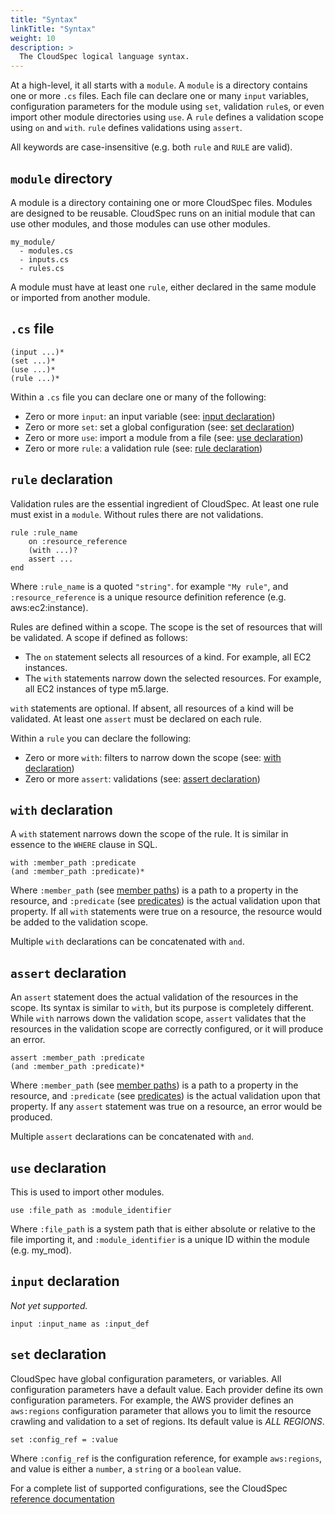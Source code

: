 ```yaml
---
title: "Syntax"
linkTitle: "Syntax"
weight: 10
description: >
  The CloudSpec logical language syntax.
---
```


At a high-level, it all starts with a `module`. A `module` is a directory contains one or more `.cs` files. Each file can declare one or many `input` variables, configuration parameters for the module using `set`, validation `rule`s, or even import other module directories using `use`. A `rule` defines a validation scope using `on` and `with`. `rule` defines validations using `assert`.

All keywords are case-insensitive (e.g. both `rule` and `RULE` are valid).

## `module` directory

A module is a directory containing one or more CloudSpec files. Modules are designed to be reusable. CloudSpec runs on an initial module that can use other modules, and those modules can use other modules.

```
my_module/
  - modules.cs
  - inputs.cs
  - rules.cs
```

A module must have at least one `rule`, either declared in the same module or imported from another module.

## `.cs` file

```
(input ...)*
(set ...)*
(use ...)*
(rule ...)*
```

Within a `.cs` file you can declare one or many of the following:

- Zero or more `input`: an input variable (see: [input declaration](#input-declaration))
- Zero or more `set`: set a global configuration (see: [set declaration](#set-declaration))
- Zero or more `use`: import a module from a file (see: [use declaration](#use-declaration))
- Zero or more `rule`: a validation rule (see: [rule declaration](#rule-declaration))

## `rule` declaration

Validation rules are the essential ingredient of CloudSpec. At least one rule must exist in a `module`. Without rules there are not validations.

```
rule :rule_name
    on :resource_reference
    (with ...)?
    assert ...
end
```

Where `:rule_name` is a quoted `"string"`. for example `"My rule"`, and `:resource_reference` is a unique resource definition reference (e.g. aws:ec2:instance).

Rules are defined within a scope. The scope is the set of resources that will be validated. A scope if defined as follows:

- The `on` statement selects all resources of a kind. For example, all EC2 instances.
- The `with` statements narrow down the selected resources. For example, all EC2 instances of type m5.large.

`with` statements are optional. If absent, all resources of a kind will be validated. At least one `assert` must be declared on each rule.

Within a `rule` you can declare the following:

- Zero or more `with`: filters to narrow down the scope (see: [with declaration](#with-declaration))
- Zero or more `assert`: validations (see: [assert declaration](#assert-declaration))

## `with` declaration

A `with` statement narrows down the scope of the rule. It is similar in essence to the `WHERE` clause in SQL.

```
with :member_path :predicate
(and :member_path :predicate)*
```

Where `:member_path` (see [member paths](members-path)) is a path to a property in the resource, and `:predicate` (see [predicates](predicates)) is the actual validation upon that property. If all `with` statements were true on a resource, the resource would be added to the validation scope.

Multiple `with` declarations can be concatenated with `and`.

## `assert` declaration

An `assert` statement does the actual validation of the resources in the scope. Its syntax is similar to `with`, but its purpose is completely different. While `with` narrows down the validation scope, `assert` validates that the resources in the validation scope are correctly configured, or it will produce an error.

```
assert :member_path :predicate
(and :member_path :predicate)*
```

Where `:member_path` (see [member paths](members-paths)) is a path to a property in the resource, and `:predicate` (see [predicates](predicates)) is the actual validation upon that property. If any `assert` statement was true on a resource, an error would be produced.

Multiple `assert` declarations can be concatenated with `and`.

## `use` declaration

This is used to import other modules.

```
use :file_path as :module_identifier
```

Where `:file_path` is a system path that is either absolute or relative to the file importing it, and `:module_identifier` is a unique ID within the module (e.g. my_mod).

## `input` declaration

*Not yet supported.*

```
input :input_name as :input_def
```

## `set` declaration

CloudSpec have global configuration parameters, or variables. All configuration parameters have a default value. Each provider define its own configuration parameters. For example, the AWS provider defines an `aws:regions` configuration parameter that allows you to limit the resource crawling and validation to a set of regions. Its default value is
_ALL REGIONS_.

```
set :config_ref = :value
```

Where `:config_ref` is the configuration reference, for example `aws:regions`, and value is either a `number`, a `string` or a `boolean` value.

For a complete list of supported configurations, see the CloudSpec [reference documentation](/doc/providers/index.md)